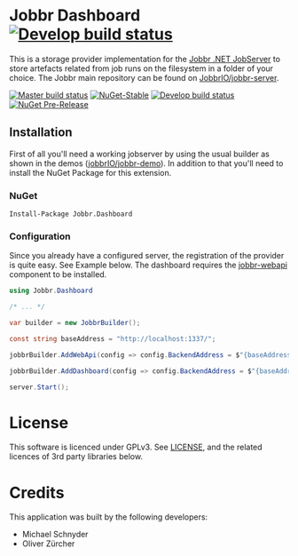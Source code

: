 # Jobbr Dashboard [![Develop build status][dashboard-badge-build-develop]][dashboard-link-build]

This is a storage provider implementation for the [Jobbr .NET JobServer](http://www.jobbr.io) to store artefacts related from job runs on the filesystem in a folder of your choice. 
The Jobbr main repository can be found on [JobbrIO/jobbr-server](https://github.com/jobbrIO).

[![Master build status][dashboard-badge-build-master]][dashboard-link-build] 
[![NuGet-Stable][dashboard-badge-nuget]][dashboard-link-nuget]
[![Develop build status][dashboard-badge-build-develop]][dashboard-link-build] 
[![NuGet Pre-Release][dashboard-badge-nuget-pre]][dashboard-link-nuget] 

## Installation
First of all you'll need a working jobserver by using the usual builder as shown in the demos ([jobbrIO/jobbr-demo](https://github.com/jobbrIO/jobbr-demo)). In addition to that you'll need to install the NuGet Package for this extension.

### NuGet

    Install-Package Jobbr.Dashboard

### Configuration
Since you already have a configured server, the registration of the provider is quite easy. See Example below. The dashboard requires the [jobbr-webapi](https://github.com/jobbrIO/jobbr-webapi) component to be installed.

```c#
using Jobbr.Dashboard

/* ... */

var builder = new JobbrBuilder();

const string baseAddress = "http://localhost:1337/";

jobbrBuilder.AddWebApi(config => config.BackendAddress = $"{baseAddress}api"); // you must host it under /api same-origin (in future, this will be configurable)

jobbrBuilder.AddDashboard(config => config.BackendAddress = $"{baseAddress}");

server.Start();
```

# License
This software is licenced under GPLv3. See [LICENSE](LICENSE), and the related licences of 3rd party libraries below.

# Credits
This application was built by the following developers:
* Michael Schnyder
* Oliver Zürcher

[dashboard-link-build]:            https://ci.appveyor.com/project/Jobbr/jobbr-dashboard
[dashboard-link-nuget]:            https://www.nuget.org/packages/Jobbr.Dashboard
 
[dashboard-badge-build-develop]:   https://img.shields.io/appveyor/ci/Jobbr/jobbr-dashboard/develop.svg?label=develop
[dashboard-badge-build-master]:    https://img.shields.io/appveyor/ci/Jobbr/jobbr-dashboard/master.svg?label=master
[dashboard-badge-nuget]:           https://img.shields.io/nuget/v/Jobbr.Dashboard.svg?label=NuGet%20stable
[dashboard-badge-nuget-pre]:       https://img.shields.io/nuget/vpre/Jobbr.Dashboard.svg?label=NuGet%20pre